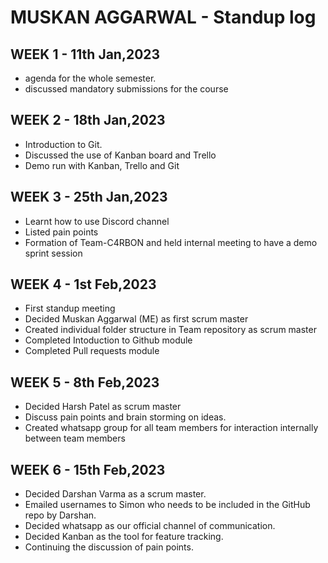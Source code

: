 # MUSKAN AGGARWAL - Standup log

## WEEK 1 - 11th Jan,2023

- agenda for the whole semester.
- discussed mandatory submissions for the course

## WEEK 2 - 18th Jan,2023

- Introduction to Git.
- Discussed the use of Kanban board and Trello
- Demo run with Kanban, Trello and Git

## WEEK 3 - 25th Jan,2023

- Learnt how to use Discord channel
- Listed pain points
- Formation of Team-C4RBON and held internal meeting to have a demo sprint session

## WEEK 4 - 1st Feb,2023

- First standup meeting
- Decided Muskan Aggarwal (ME) as first scrum master
- Created individual folder structure in Team repository as scrum master
- Completed Intoduction to Github module
- Completed Pull requests module

## WEEK 5 - 8th Feb,2023

- Decided Harsh Patel as scrum master
- Discuss pain points and brain storming on ideas.
- Created whatsapp group for all team members for interaction internally between team members

## WEEK 6 - 15th Feb,2023

- Decided Darshan Varma as a scrum master.
- Emailed usernames to Simon who needs to be included in the GitHub repo by Darshan.
- Decided whatsapp as our official channel of communication.
- Decided Kanban as the tool for feature tracking.
- Continuing the discussion of pain points.
